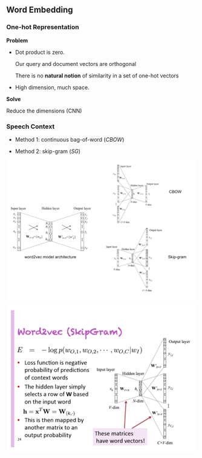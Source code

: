 ## Word Embedding

### One-hot Representation

**Problem**

* Dot product is zero. 

  Our query and document vectors are orthogonal

  There is no **natural notion** of similarity in a set of one-hot vectors

* High dimension, much space.

**Solve**

Reduce the dimensions (CNN)

### Speech Context

* Method 1: continuous bag-of-word $(CBOW)$​

* Method 2: skip-gram $(SG)$

![1](1.png)![2](2.png)

